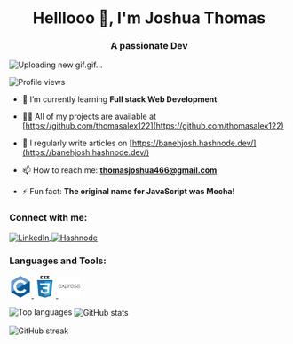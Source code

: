 <h1 align="center">Helllooo 👋, I'm Joshua Thomas</h1>
<h3 align="center">A passionate Dev</h3>

<!-- GIF Image -->
![Uploading new gif.gif…]()


<!-- Profile Views Counter -->
<p align="left">
  <img src="https://komarev.com/ghpvc/?username=thomasalex122&label=Profile%20views&color=0e75b6&style=flat" alt="Profile views" />
</p>

- 🌱 I’m currently learning **Full stack Web Development**

- 👨‍💻 All of my projects are available at [https://github.com/thomasalex122](https://github.com/thomasalex122)

- 📝 I regularly write articles on [https://banehjosh.hashnode.dev/](https://banehjosh.hashnode.dev/)

- 📫 How to reach me: **thomasjoshua466@gmail.com**

- ⚡ Fun fact: **The original name for JavaScript was Mocha!**

<h3 align="left">Connect with me:</h3>
<p align="left">
  <!-- Corrected LinkedIn link -->
  <a href="https://www.linkedin.com/in/joshua-thomas-021457251" target="blank">
    <img align="center" src="https://raw.githubusercontent.com/rahuldkjain/github-profile-readme-generator/master/src/images/icons/Social/linked-in-alt.svg" alt="LinkedIn" height="30" width="40" />
  </a>
  
  <!-- Corrected Hashnode link -->
  <a href="https://banehjosh.hashnode.dev/" target="blank">
    <img align="center" src="https://raw.githubusercontent.com/rahuldkjain/github-profile-readme-generator/master/src/images/icons/Social/hashnode.svg" alt="Hashnode" height="30" width="40" />
  </a>
</p>

<h3 align="left">Languages and Tools:</h3>
<p align="left">
  <a href="https://www.cprogramming.com/" target="_blank" rel="noreferrer">
    <img src="https://raw.githubusercontent.com/devicons/devicon/master/icons/c/c-original.svg" alt="C programming" width="40" height="40"/>
  </a>
  <a href="https://www.w3schools.com/css/" target="_blank" rel="noreferrer">
    <img src="https://raw.githubusercontent.com/devicons/devicon/master/icons/css3/css3-original-wordmark.svg" alt="CSS3" width="40" height="40"/>
  </a>
  <a href="https://expressjs.com" target="_blank" rel="noreferrer">
    <img src="https://raw.githubusercontent.com/devicons/devicon/master/icons/express/express-original-wordmark.svg" alt="ExpressJS" width="40" height="40"/>
  </a>
  <!-- Add other icons with descriptive alt texts -->
</p>

<!-- GitHub Stats -->
<p><img align="left" src="https://github-readme-stats.vercel.app/api/top-langs?username=thomasalex122&show_icons=true&locale=en&layout=compact" alt="Top languages" /></p>

<p>&nbsp;<img align="center" src="https://github-readme-stats.vercel.app/api?username=thomasalex122&show_icons=true&locale=en" alt="GitHub stats" /></p>

<p><img align="center" src="https://github-readme-streak-stats.herokuapp.com/?user=thomasalex122&" alt="GitHub streak" /></p>
